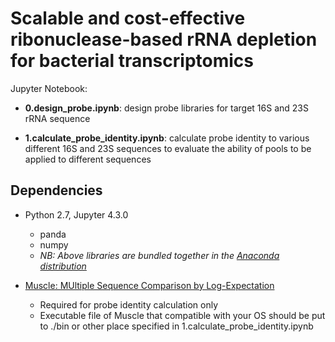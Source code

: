 # Scalable and cost-effective ribonuclease-based rRNA depletion for bacterial transcriptomics

Jupyter Notebook:

* **0.design_probe.ipynb**: design probe libraries for target 16S and 23S rRNA sequence

* **1.calculate_probe_identity.ipynb**: calculate probe identity to various different 16S and 23S sequences to evaluate the ability of pools to be applied to different sequences

## Dependencies

* Python 2.7, Jupyter 4.3.0 
	- panda
	- numpy
	- _NB: Above libraries are bundled together in the [Anaconda distribution](https://www.continuum.io/downloads)_

* [Muscle: MUltiple Sequence Comparison by Log-Expectation](https://www.drive5.com/muscle/)
	- Required for probe identity calculation only
	- Executable file of Muscle that compatible with your OS should be put to ./bin or other place specified in 1.calculate_probe_identity.ipynb
